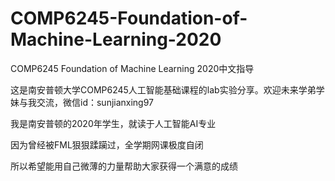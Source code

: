 # COMP6245-Foundation-of-Machine-Learning-2020
COMP6245 Foundation of Machine Learning 2020中文指导

这是南安普顿大学COMP6245人工智能基础课程的lab实验分享。欢迎未来学弟学妹与我交流，微信id：sunjianxing97

我是南安普顿的2020年学生，就读于人工智能AI专业

因为曾经被FML狠狠蹂躏过，全学期网课极度自闭

所以希望能用自己微薄的力量帮助大家获得一个满意的成绩
